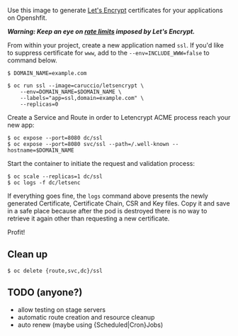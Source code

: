 Use this image to generate [Let's Encrypt](https://letsencrypt.org) certificates for your applications on Openshfit.

___Warning: Keep an eye on [rate limits](https://letsencrypt.org/docs/rate-limits/) imposed by Let's Encrypt.___

From within your project, create a new application named `ssl`. If you'd like to suppress certificate for `www`, add to the `--env=INCLUDE_WWW=false` to command below.

```
$ DOMAIN_NAME=example.com

$ oc run ssl --image=caruccio/letsencrypt \
    --env=DOMAIN_NAME=$DOMAIN_NAME \
    --labels="app=ssl,domain=example.com" \
    --replicas=0
```

Create a Service and Route in order to Letencrypt ACME process reach your new app:

```
$ oc expose --port=8080 dc/ssl
$ oc expose --port=8080 svc/ssl --path=/.well-known --hostname=$DOMAIN_NAME
```

Start the container to initiate the request and validation process:

```
$ oc scale --replicas=1 dc/ssl
$ oc logs -f dc/letsenc
```

If everything goes fine, the `logs` command above presents the newly generated Certificate, Certificate Chain, CSR and Key files. Copy it and save in a safe place because after the pod is destroyed there is no way to retrieve it again other than requesting a new certificate.

Profit!

Clean up
--------

```
$ oc delete {route,svc,dc}/ssl
```

TODO (anyone?)
--------------
- allow testing on stage servers
- automatic route creation and resource cleanup
- auto renew (maybe using {Scheduled|Cron}Jobs)
